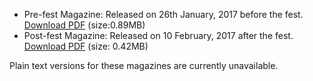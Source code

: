 <!-- TITLE: Arena 2017 Fest Magazines -->
<!-- SUBTITLE: Special publications by Journal Club, BITS Hyderabad on the sports fest Arena 2017.  -->

- Pre-fest Magazine: Released on 26th January, 2017 before the fest. [Download PDF](https://goo.gl/Ccy442) (size:0.89MB)
- Post-fest Magazine: Released on 10 February, 2017 after the fest. [Download PDF](https://goo.gl/vSP1gP) (size: 0.42MB)

Plain text versions for these magazines are currently unavailable. 